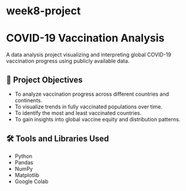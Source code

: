 # week8-project
# COVID-19 Vaccination Analysis

A data analysis project visualizing and interpreting global COVID-19 vaccination progress using publicly available data.

## 🎯 Project Objectives

- To analyze vaccination progress across different countries and continents.
- To visualize trends in fully vaccinated populations over time.
- To identify the most and least vaccinated countries.
- To gain insights into global vaccine equity and distribution patterns.

## 🛠 Tools and Libraries Used

- Python
- Pandas
- NumPy
- Matplotlib
- Google Colab
